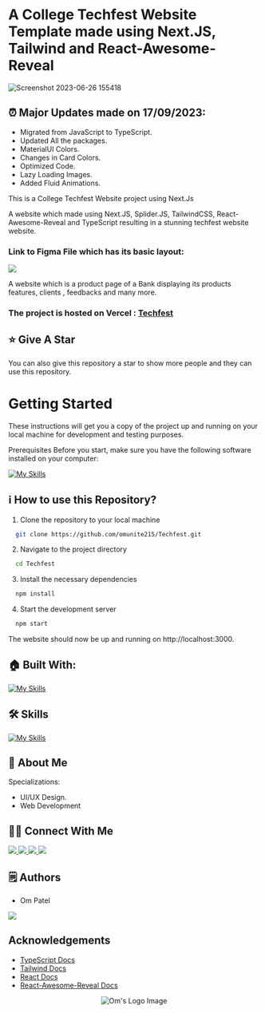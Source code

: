 # A College Techfest Website Template made using Next.JS, Tailwind and React-Awesome-Reveal

![Screenshot 2023-06-26 155418](https://github.com/omunite215/Techfest/assets/78680563/90787645-abaf-4de7-9dfd-9354d4903313)


## ⏰ Major Updates made on 17/09/2023:
- Migrated from JavaScript to TypeScript.
- Updated All the packages.
- MaterialUI Colors.
- Changes in Card Colors.
- Optimized Code.
- Lazy Loading Images.
- Added Fluid Animations.

This is a College Techfest Website project using Next.Js

A website which made using Next.JS, Splider.JS, TailwindCSS, React-Awesome-Reveal and TypeScript resulting in a stunning techfest website website.

### Link to Figma File which has its basic layout:

<p align="left">
  <a href="https://skillicons.dev">
    <a href="https://www.figma.com/file/ZBRD2fylJVmuAXeCOBGulN/Techfest?type=design&node-id=0%3A1&mode=design&t=ebUjFw0GAwWHEnOZ-1">
      <img src="https://skillicons.dev/icons?i=figma" />
    </a>
  </a>
</p>

A website which is a product page of a Bank displaying its products features, clients , feedbacks and many more.

### The project is hosted on Vercel : [Techfest](https://techfest-eta.vercel.app/)

## :star: Give A Star

You can also give this repository a star to show more people and they can use this repository.

# Getting Started

These instructions will get you a copy of the project up and running on your local machine for development and testing purposes.

Prerequisites
Before you start, make sure you have the following software installed on your computer:

[![My Skills](https://skillicons.dev/icons?i=nodejs)](https://skillicons.dev)


## ℹ️ How to use this Repository?

1. Clone the repository to your local machine

```bash
  git clone https://github.com/omunite215/Techfest.git

```
2. Navigate to the project directory

```bash
  cd Techfest
```
3. Install the necessary dependencies
```bash
  npm install
```

4. Start the development server
```bash
  npm start
```

The website should now be up and running on http://localhost:3000.

## 🏠 Built With:

[![My Skills](https://skillicons.dev/icons?i=next,tailwind,vercel)](https://skillicons.dev)

## 🛠 Skills

[![My Skills](https://skillicons.dev/icons?i=html,css,js,ts,react,next)](https://skillicons.dev)

## 🚀 About Me
Specializations:
- UI/UX Design.
- Web Development

## 🙋‍♂️ Connect With Me

<p align="left">
  <a href="https://skillicons.dev">
    <a href="https://github.com/omunite215">
      <img src="https://skillicons.dev/icons?i=github" />
    </a>
  </a>
   <a href="https://skillicons.dev">
    <a href="https://www.linkedin.com/in/om-patel-401068143/">
      <img src="https://skillicons.dev/icons?i=linkedin" />
    </a>
  </a>
  <a href="https://skillicons.dev">
    <a href="https://www.instagram.com/_21omp/">
      <img src="https://skillicons.dev/icons?i=instagram" />
    </a>
  </a>
   <a href="https://skillicons.dev">
    <a href="https://portfoliobyom.netlify.app/">
      <img src="https://skillicons.dev/icons?i=devto" />
    </a>
  </a>
</p>

## 🗒️ Authors
- Om Patel

<p align="left">
  <a href="https://skillicons.dev">
    <a href="https://github.com/omunite215">
      <img src="https://skillicons.dev/icons?i=github" />
    </a>
  </a>
</p>

## Acknowledgements
- [TypeScript Docs](https://www.typescriptlang.org/)
- [Tailwind Docs](https://tailwindcss.com/docs/installation)
- [React Docs](https://react.dev/)
- [React-Awesome-Reveal Docs](https://react-awesome-reveal.morello.dev/docs/getting-started)


<p align="center">
  <img src="https://github.com/omunite215/Techfest/assets/78680563/88fad0c7-b41e-442f-b9c6-2dd467200593" alt="Om's Logo Image"/>
</p>
